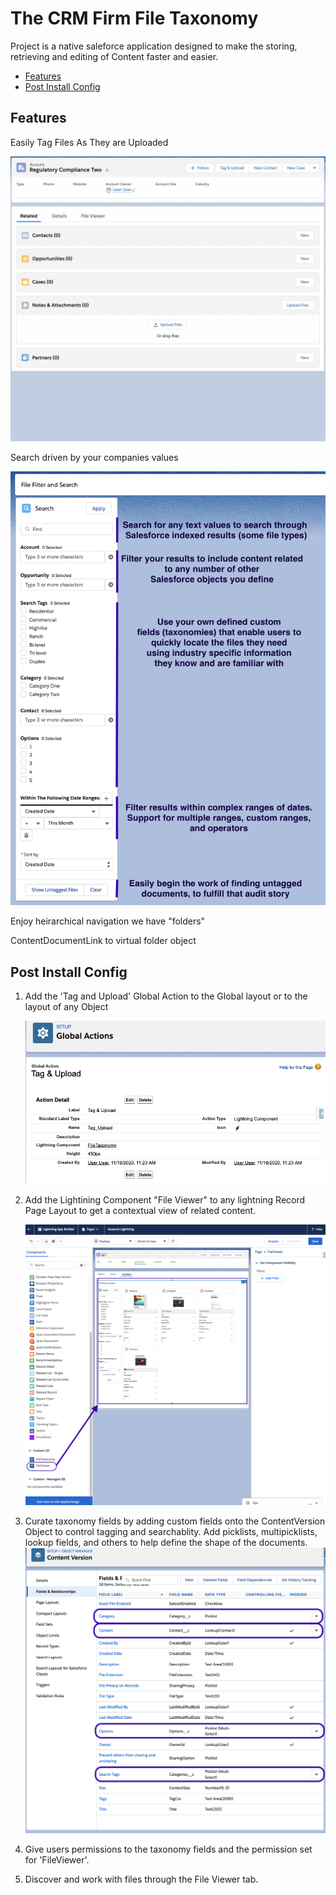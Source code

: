 # The CRM Firm File Taxonomy

Project is a native saleforce application designed to make the storing, retrieving and editing of Content faster and easier.

- [Features](#Features)
- [Post Install Config](#Post-Install-Config)

## Features

Easily Tag Files As They are Uploaded

![Easily Tag Files As you upload them](docs/images/tagging_files.gif)

Search driven by your companies values

![Search Features](docs/images/search_features.png)

Enjoy heirarchical navigation we have "folders"

ContentDocumentLink to virtual folder object


## Post Install Config

1. Add the 'Tag and Upload' Global Action to the Global layout or to the layout of any Object

    ![global action](docs/images/global_action.png)

1. Add the Lightining Component "File Viewer" to any lightning Record Page Layout to get a contextual view of related content.

    ![page layout](docs/images/page_layout.png)

1. Curate taxonomy fields by adding custom fields onto the ContentVersion Object to control tagging and searchablity. Add picklists, multipicklists, lookup fields, and others to help define the shape of the documents.
    ![custom fields](docs/images/custom_fields.png)

1. Give users permissions to the taxonomy fields and the permission set for 'FileViewer'.

1. Discover and work with files through the File Viewer tab.
